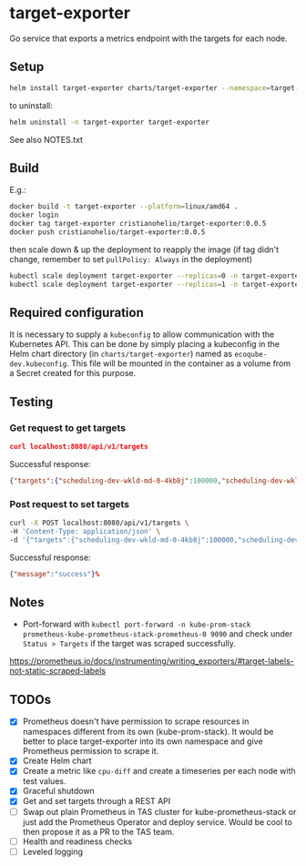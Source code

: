 # target-exporter

Go service that exports a metrics endpoint with the targets for each node.

## Setup

```bash
helm install target-exporter charts/target-exporter --namespace=target-exporter --create-namespace 
```

to uninstall:

```bash
helm uninstall -n target-exporter target-exporter
```

See also NOTES.txt

## Build

E.g.:

```bash
docker build -t target-exporter --platform=linux/amd64 .
docker login
docker tag target-exporter cristianohelio/target-exporter:0.0.5
docker push cristianohelio/target-exporter:0.0.5
```

then scale down & up the deployment to reapply the image (if tag didn't change, remember to set `pullPolicy: Always` in
the deployment)

```bash
kubectl scale deployment target-exporter --replicas=0 -n target-exporter 
kubectl scale deployment target-exporter --replicas=1 -n target-exporter 
```

## Required configuration

It is necessary to supply a `kubeconfig` to allow communication with the Kubernetes API. This can be done by simply 
placing a kubeconfig in the Helm chart directory (in `charts/target-exporter`) named as `ecoqube-dev.kubeconfig`. 
This file will be mounted in the container as a volume from a Secret created for this purpose.

## Testing

### Get request to get targets

```json
curl localhost:8080/api/v1/targets
```

Successful response:

```json
{"targets":{"scheduling-dev-wkld-md-0-4kb8j":100000,"scheduling-dev-wkld-md-0-9tnbl":30,"scheduling-dev-wkld-md-0-l4n2t":50}}%                                                                           
```

### Post request to set targets

```bash
curl -X POST localhost:8080/api/v1/targets \
-H 'Content-Type: application/json' \
-d '{"targets":{"scheduling-dev-wkld-md-0-4kb8j":100000,"scheduling-dev-wkld-md-0-9tnbl":30,"scheduling-dev-wkld-md-0-l4n2t":50}}'
```

Successful response:

```json
{"message":"success"}%
```

## Notes

- Port-forward with `kubectl port-forward -n kube-prom-stack prometheus-kube-prometheus-stack-prometheus-0 9090`
  and check under `Status > Targets` if the target was scraped successfully.

https://prometheus.io/docs/instrumenting/writing_exporters/#target-labels-not-static-scraped-labels

## TODOs

- [x] Prometheus doesn't have permission to scrape resources in namespaces different from its own (kube-prom-stack). It
  would be better to place target-exporter into its own namespace and give Prometheus permission to scrape it.
- [x] Create Helm chart
- [x] Create a metric like `cpu-diff` and create a timeseries per each node with test values.
- [x] Graceful shutdown
- [x] Get and set targets through a REST API
- [ ] Swap out plain Prometheus in TAS cluster for kube-prometheus-stack or just add the Prometheus Operator and deploy
  service. Would be cool to then propose it as a PR to the TAS team.
- [ ] Health and readiness checks
- [ ] Leveled logging

